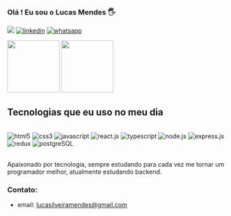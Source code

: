 ### Olá ! Eu sou o Lucas Mendes 🖐️
<a href="https://www.linkedin.com/in/lucas-mendes-a7264522b/" target="_blank"><img src="https://img.shields.io/badge/LinkedIn-0077B5?style=for-the-badge&logo=linkedin&logoColor=white" target="_blank"></a>
<a href="mailto:lucasilveiramendes@gmail.com" target="_blank"><img alt="linkedin" src="https://img.shields.io/badge/Gmail-D14836?style=for-the-badge&logo=gmail&logoColor=white" target="_blank"></a>
<a href="https://bit.ly/3RYzTay" target="_blank"><img src="https://img.shields.io/badge/WhatsApp-25D366?style=for-the-badge&logo=whatsapp&logoColor=white" alt="whatsapp"></a>

<div>
<img height="120em" src="https://github-readme-stats.vercel.app/api?username=Ltavio&show_icons=true&theme=dracula" />
<img height="120em" src="https://github-readme-stats.vercel.app/api/top-langs/?username=Ltavio&layout=compact&theme=dracula" />
</div>

## Tecnologias que eu uso no meu dia

<div style="display: inline_block"><br/>
<img alt="html5" src="https://img.shields.io/badge/HTML5-E34F26?style=for-the-badge&logo=html5&logoColor=white" />
<img alt="css3" src="https://img.shields.io/badge/CSS3-1572B6?style=for-the-badge&logo=css3&logoColor=white" />
<img alt="javascript" src="https://img.shields.io/badge/JavaScript-F7DF1E?style=for-the-badge&logo=javascript&logoColor=black" />
<img alt="react.js" src="https://img.shields.io/badge/React-20232A?style=for-the-badge&logo=react&logoColor=61DAFB" />
<img alt="typescript" src="https://img.shields.io/badge/TypeScript-007ACC?style=for-the-badge&logo=typescript&logoColor=white" />
<img alt="node.js" src="https://img.shields.io/badge/Node.js-43853D?style=for-the-badge&logo=node.js&logoColor=white" />
<img alt="express.js" src="https://img.shields.io/badge/Express.js-404D59?style=for-the-badge" />
<img alt="redux" src="https://img.shields.io/badge/Redux-593D88?style=for-the-badge&logo=redux&logoColor=white" />
<img alt="postgreSQL" src="https://img.shields.io/badge/PostgreSQL-316192?style=for-the-badge&logo=postgresql&logoColor=white" />
</div><br/>

Apaixonado por tecnologia, sempre estudando para cada vez me tornar um programador melhor, atualmente estudando backend.

### Contato:
- email: lucasilveiramendes@gmail.com 
